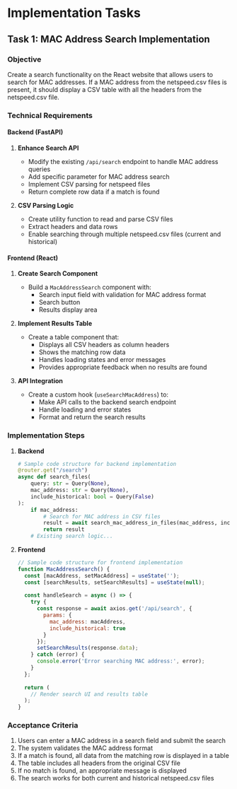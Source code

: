 # Implementation Tasks

## Task 1: MAC Address Search Implementation

### Objective
Create a search functionality on the React website that allows users to search for MAC addresses. If a MAC address from the netspeed.csv files is present, it should display a CSV table with all the headers from the netspeed.csv file.

### Technical Requirements

#### Backend (FastAPI)

1. **Enhance Search API**
   - Modify the existing `/api/search` endpoint to handle MAC address queries
   - Add specific parameter for MAC address search 
   - Implement CSV parsing for netspeed files
   - Return complete row data if a match is found

2. **CSV Parsing Logic**
   - Create utility function to read and parse CSV files
   - Extract headers and data rows
   - Enable searching through multiple netspeed.csv files (current and historical)

#### Frontend (React)

1. **Create Search Component**
   - Build a `MacAddressSearch` component with:
     - Search input field with validation for MAC address format
     - Search button
     - Results display area

2. **Implement Results Table**
   - Create a table component that:
     - Displays all CSV headers as column headers
     - Shows the matching row data
     - Handles loading states and error messages
     - Provides appropriate feedback when no results are found

3. **API Integration**
   - Create a custom hook (`useSearchMacAddress`) to:
     - Make API calls to the backend search endpoint
     - Handle loading and error states
     - Format and return the search results

### Implementation Steps

1. **Backend**
   ```python
   # Sample code structure for backend implementation
   @router.get("/search")
   async def search_files(
       query: str = Query(None),
       mac_address: str = Query(None),
       include_historical: bool = Query(False)
   ):
       if mac_address:
           # Search for MAC address in CSV files
           result = await search_mac_address_in_files(mac_address, include_historical)
           return result
       # Existing search logic...
   ```

2. **Frontend**
   ```javascript
   // Sample code structure for frontend implementation
   function MacAddressSearch() {
     const [macAddress, setMacAddress] = useState('');
     const [searchResults, setSearchResults] = useState(null);
     
     const handleSearch = async () => {
       try {
         const response = await axios.get('/api/search', {
           params: {
             mac_address: macAddress,
             include_historical: true
           }
         });
         setSearchResults(response.data);
       } catch (error) {
         console.error('Error searching MAC address:', error);
       }
     };
     
     return (
       // Render search UI and results table
     );
   }
   ```

### Acceptance Criteria

1. Users can enter a MAC address in a search field and submit the search
2. The system validates the MAC address format
3. If a match is found, all data from the matching row is displayed in a table
4. The table includes all headers from the original CSV file
5. If no match is found, an appropriate message is displayed
6. The search works for both current and historical netspeed.csv files
